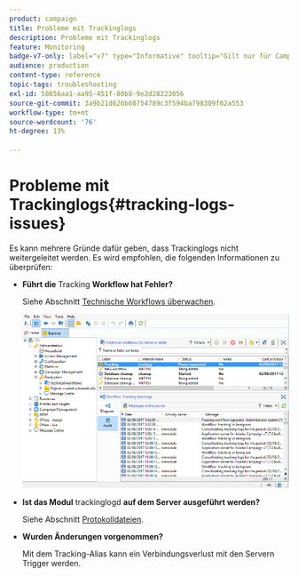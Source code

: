 ```yaml
---
product: campaign
title: Probleme mit Trackinglogs
description: Probleme mit Trackinglogs
feature: Monitoring
badge-v7-only: label="v7" type="Informative" tooltip="Gilt nur für Campaign Classic v7"
audience: production
content-type: reference
topic-tags: troubleshooting
exl-id: 58656aa1-aa95-451f-80b8-9e2d28223056
source-git-commit: 3a9b21d626b60754789c3f594ba798309f62a553
workflow-type: tm+mt
source-wordcount: '76'
ht-degree: 13%

---
```


# Probleme mit Trackinglogs{#tracking-logs-issues}



Es kann mehrere Gründe dafür geben, dass Trackinglogs nicht weitergeleitet werden. Es wird empfohlen, die folgenden Informationen zu überprüfen:

* **Führt die** Tracking **Workflow hat Fehler?**

  Siehe Abschnitt [Technische Workflows überwachen](../../workflow/using/monitoring-technical-workflows.md).

  ![](assets/tracking_scheduled_task.png)

* **Ist das Modul** trackinglogd **auf dem Server ausgeführt werden?**

  Siehe Abschnitt [Protokolldateien](../../production/using/log-files.md).

* **Wurden Änderungen vorgenommen?**

  Mit dem Tracking-Alias kann ein Verbindungsverlust mit den Servern Trigger werden.
